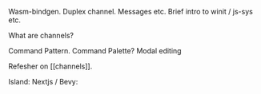 
Wasm-bindgen. Duplex channel. Messages etc. Brief intro to winit / js-sys etc.

What are channels?

Command Pattern. Command Palette? Modal editing

Refesher on [[channels]]. 


Island: Nextjs / Bevy:

